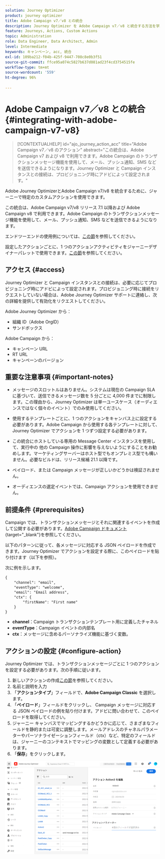 ```yaml
---
solution: Journey Optimizer
product: journey optimizer
title: Adobe Campaign v7／v8 との統合
description: Journey Optimizer を Adobe Campaign v7／v8 と統合する方法を学ぶ
feature: Journeys, Actions, Custom Actions
topic: Administration
role: Data Engineer, Data Architect, Admin
level: Intermediate
keywords: キャンペーン, acc, 統合
exl-id: 109ba212-f04b-425f-9447-708c8e0b3f51
source-git-commit: ffce95a074c5827b637d081ad23f4cd3754515fe
workflow-type: tm+mt
source-wordcount: '559'
ht-degree: 96%

---
```


# Adobe Campaign v7／v8 との統合 {#integrating-with-adobe-campaign-v7-v8}

>[!CONTEXTUALHELP]
>id="ajo_journey_action_acc"
>title="Adobe Campaign v7／v8 のアクション"
>abstract="この統合は、Adobe Campaign v7 および v8 で利用できます。Adobe Campaign のトランザクションメッセージ機能を使用して、メール、プッシュ通知、SMS などを送信できるようになります。Journey Optimizer と Campaign インスタンスとの接続は、プロビジョニング時にアドビによって設定されます。"

Adobe Journey OptimizerとAdobe Campaign v7/v8 を統合するために、ジャーニーで特定のカスタムアクションを使用できます。

この統合は、Adobe Campaign v7/v8 リリース 7.1 以降および Adobe Campaign v8 で利用できます。Adobe Campaign のトランザクションメッセージ機能を使用して、メール、プッシュ通知、SMS などを送信できるようになります。

エンドツーエンドの使用例については、[この節](../building-journeys/ajo-ac.md)を参照してください。

設定したアクションごとに、1 つのアクションアクティビティをジャーニーデザイナーパレットで使用できます。[この節](../building-journeys/using-adobe-campaign-v7-v8.md)を参照してください。

## アクセス {#access}

Journey Optimizer と Campaign インスタンスとの接続は、必要に応じてプロビジョニング時にアドビによって設定されます。プロビジョニング時に接続をリクエストしていない場合は、Adobe Journey Optimizer サポートに連絡し、次の詳細を提供して有効化をリクエストしてください。

Adobe Journey Optimizer から：

* 組織 ID（Adobe OrgID）
* サンドボックス

Adobe Campaign から：

* キャンペーン URL
* RT URL
* キャンペーンのバージョン

## 重要な注意事項 {#important-notes}

* メッセージのスロットルはありません。システムは現在の Campaign SLA に基づいて、送信できるメッセージ数を 5 分ごとに 4,000 件までに制限します。この理由から、Journey Optimizer は単一ユースケース（オーディエンスではなく個々のイベント）でのみ使用してください。

* 使用するテンプレートごとに、1 つのアクションをキャンバス上に設定する必要があります。Adobe Campaign から使用する各テンプレートに対して、Journey Optimizer でアクションを 1 つずつ設定する必要があります。

* この統合にホストしている専用の Message Center インスタンスを使用して、実行中の 他の Campaign 操作に影響を与えないようにすることをお勧めします。マーケティングサーバーはホスト型でもオンプレミス型でも構いません。必要なビルドは、リリース候補 21.1 以降です。

* ペイロード、または Campaign メッセージが正しいかどうかは検証されません。

* オーディエンスの選定イベントでは、Campaign アクションを使用できません。

## 前提条件 {#prerequisites}

Campaign では、トランザクションメッセージとそれに関連するイベントを作成して公開する必要があります。[Adobe Campaign ドキュメント](https://experienceleague.adobe.com/docs/campaign-classic/using/transactional-messaging/introduction/about-transactional-messaging.html?lang=ja#transactional-messaging){target="_blank"}を参照してください。

以下のパターンに従って、各メッセージに対応する JSON ペイロードを作成できます。Journey Optimizer でアクションを設定する際に、このペイロードを貼り付けます（以下を参照）。

次に例を示します。

```
{
    "channel": "email",
    "eventType": "welcome",
    "email": "Email address",
    "ctx": {
        "firstName": "First name"
    }
}
```

* **channel**：Campaign トランザクションテンプレート用に定義したチャネル
* **eventType**：Campaign イベントの内部名
* **ctx**：メッセージに含めるパーソナライズ機能に基づく変数。

## アクションの設定 {#configure-action}

Journey Optimizer では、トランザクションメッセージごとに 1 つのアクションを設定する必要があります。次の手順に従います。

1. 新しいアクションの作成[この節](../action/action.md)を参照してください。
1. 名前と説明を入力
1. 「**アクションタイプ**」フィールドで、**Adobe Campaign Classic** を選択します。
1. 「**ペイロード**」フィールドをクリックし、 Campaign メッセージに対応する JSON ペイロードの例を貼り付けます。アドビに問い合わせて、このペイロードを取得してください。 
1. ジャーニー キャンバスでマッピングするかどうかに応じて、さまざまなフィールドを静的または可変に調整します。メールアドレスのチャネルパラメーターやパーソナライゼーションフィールド（ctx）など、特定のフィールドは、ジャーニーのコンテキストでマッピングの変数として定義する必要があります。
1. 「**保存**」をクリックします。

![](assets/accintegration1.png)
